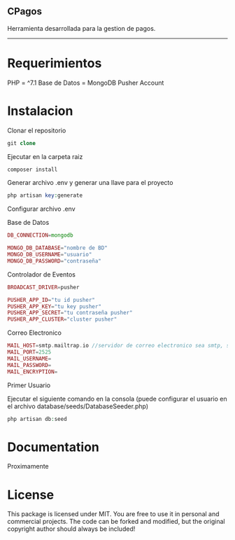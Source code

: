 ## CPagos

Herramienta desarrollada para la gestion de pagos.

---

# Requerimientos

PHP = ^7.1
Base de Datos = MongoDB
Pusher Account


# Instalacion
Clonar el repositorio
```php
git clone 
```
Ejecutar en la carpeta raiz

```php
composer install
```

Generar archivo .env y generar una llave para el proyecto

```php
php artisan key:generate
```

Configurar archivo .env

Base de Datos
```php
DB_CONNECTION=mongodb

MONGO_DB_DATABASE="nombre de BD"
MONGO_DB_USERNAME="usuario"
MONGO_DB_PASSWORD="contraseña"
```

Controlador de Eventos

```php
BROADCAST_DRIVER=pusher

PUSHER_APP_ID="tu id pusher"
PUSHER_APP_KEY="tu key pusher"
PUSHER_APP_SECRET="tu contraseña pusher"
PUSHER_APP_CLUSTER="cluster pusher"
```

Correo Electronico

```php
MAIL_HOST=smtp.mailtrap.io //servidor de correo electronico sea smtp, sendmail, mailgun
MAIL_PORT=2525
MAIL_USERNAME=
MAIL_PASSWORD=
MAIL_ENCRYPTION=
```

Primer Usuario

Ejecutar el siguiente comando en la consola (puede configurar el usuario en el archivo database/seeds/DatabaseSeeder.php)

```php
php artisan db:seed
```

# Documentation

Proximamente

# License

This package is licensed under MIT. You are free to use it in personal and commercial projects. The code can be forked and modified, but the original copyright author should always be included!